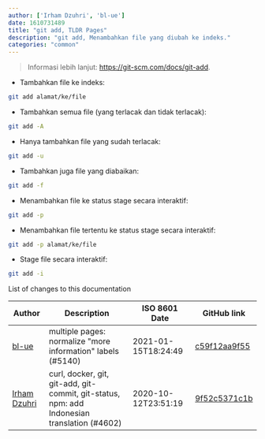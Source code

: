 ```yaml
---
author: ['Irham Dzuhri', 'bl-ue']
date: 1610731489
title: "git add, TLDR Pages"
description: "git add, Menambahkan file yang diubah ke indeks."
categories: "common"
---
```

> Informasi lebih lanjut: <https://git-scm.com/docs/git-add>.

- Tambahkan file ke indeks:

```bash
git add alamat/ke/file
```

- Tambahkan semua file (yang terlacak dan tidak terlacak):

```bash
git add -A
```

- Hanya tambahkan file yang sudah terlacak:

```bash
git add -u
```

- Tambahkan juga file yang diabaikan:

```bash
git add -f
```

- Menambahkan file ke status stage secara interaktif:

```bash
git add -p
```

- Menambahkan file tertentu ke status stage secara interaktif:

```bash
git add -p alamat/ke/file
```

- Stage file secara interaktif:

```bash
git add -i
```
List of changes to this documentation


Author | Description | ISO 8601 Date | GitHub link
------|-----|-----|-----
[bl-ue](mailto:54780737+bl-ue@users.noreply.github.com) | multiple pages: normalize "more information" labels (#5140) | 2021-01-15T18:24:49 | [c59f12aa9f55](https://github.com/tldr-pages/tldr/commit/c59f12aa9f55d85612ba22e4da86db293ff76977)
[Irham Dzuhri](mailto:irhamdz@gmail.com) | curl, docker, git, git-add, git-commit, git-status, npm: add Indonesian translation (#4602) | 2020-10-12T23:51:19 | [9f52c5371c1b](https://github.com/tldr-pages/tldr/commit/9f52c5371c1baeffc86b9dd2f651ebedb493700b)

